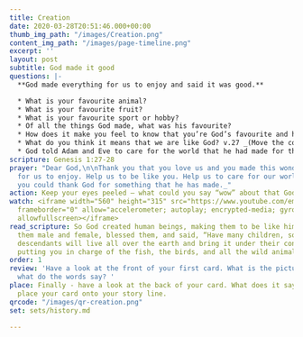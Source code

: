```yaml
---
title: Creation
date: 2020-03-28T20:51:46.000+00:00
thumb_img_path: "/images/Creation.png"
content_img_path: "/images/page-timeline.png"
excerpt: ''
layout: post
subtitle: God made it good
questions: |-
  **God made everything for us to enjoy and said it was good.**

  * What is your favourite animal?
  * What is your favourite fruit?
  * What is your favourite sport or hobby?
  * Of all the things God made, what was his favourite?
  * How does it make you feel to know that you’re God’s favourite and he loves you?
  * What do you think it means that we are like God? v.27 _(Move the conversation away from talking about physical characteristics and talk about personality and abilities.)_
  * God told Adam and Eve to care for the world that he had made for them. How can we do this? v.28
scripture: Genesis 1:27-28
prayer: "Dear God,\n\nThank you that you love us and you made this wonderful world
  for us to enjoy. Help us to be like you. Help us to care for our world. \n\nAmen\n\n_And
  you could thank God for something that he has made._"
action: Keep your eyes peeled – what could you say “wow” about that God has made?
watch: <iframe width="560" height="315" src="https://www.youtube.com/embed/ZZPfCWV81pE"
  frameborder="0" allow="accelerometer; autoplay; encrypted-media; gyroscope; picture-in-picture"
  allowfullscreen></iframe>
read_scripture: So God created human beings, making them to be like himself. He created
  them male and female, blessed them, and said, “Have many children, so that your
  descendants will live all over the earth and bring it under their control. I am
  putting you in charge of the fish, the birds, and all the wild animals.
order: 1
review: 'Have a look at the front of your first card. What is the picture about and
  what do the words say? '
place: Finally - have a look at the back of your card. What does it say? You can now
  place your card onto your story line.
qrcode: "/images/qr-creation.png"
set: sets/history.md

---
```

